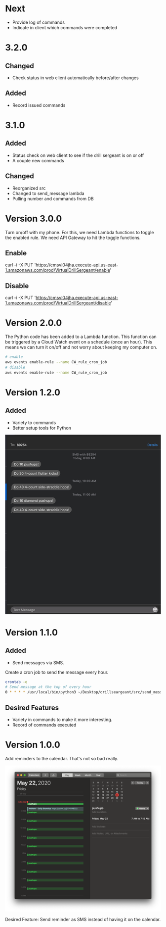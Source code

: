 # Next

* Provide log of commands
* Indicate in client which commands were completed


# 3.2.0

## Changed

* Check status in web client automatically before/after changes


## Added

* Record issued commands



# 3.1.0

## Added

* Status check on web client to see if the drill sergeant is on or off
* A couple new commands

## Changed

* Reorganized src
* Changed to send_message lambda
* Pulling number and commands from DB



# Version 3.0.0


Turn on/off with my phone.
For this, we need Lambda functions to toggle the enabled rule.
We need API Gateway to hit the toggle functions.



## Enable
curl -i -X PUT 'https://cmsvl04jha.execute-api.us-east-1.amazonaws.com/prod/VirtualDrillSergeant/enable'

## Disable
curl -i -X PUT 'https://cmsvl04jha.execute-api.us-east-1.amazonaws.com/prod/VirtualDrillSergeant/disable'


# Version 2.0.0

The Python code has been added to a Lambda function.  This function can be
triggered by a Cloud Watch event on a schedule (once an hour).  This means we
can turn it on/off and not worry about keeping my computer on.

```sh
# enable
aws events enable-rule --name CW_rule_cron_job
# disable
aws events enable-rule --name CW_rule_cron_job
```


# Version 1.2.0

## Added

* Variety to commands
* Better setup tools for Python


![1.2.0.png](./1.2.0.png)

# Version 1.1.0

## Added

* Send messages via SMS.


Create a cron job to send the message every hour.

```sh
crontab -e
# Send message at the top of every hour
0 * * * * /usr/local/bin/python3 ~/Desktop/drillseargeant/src/send_message/send_message.py
 ```

## Desired Features

* Variety in commands to make it more interesting.
* Record of commands executed

# Version 1.0.0

Add reminders to the calendar.  That's not so bad really.

![1.0.0.png](./1.0.0.png)

Desired Feature: Send reminder as SMS instead of having it on the calendar.
